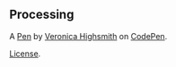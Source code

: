 Processing
----------


A [Pen](http://codepen.io/123Fives/pen/dXWGKJ) by [Veronica Highsmith](http://codepen.io/123Fives) on [CodePen](http://codepen.io/).

[License](http://codepen.io/123Fives/pen/dXWGKJ/license).